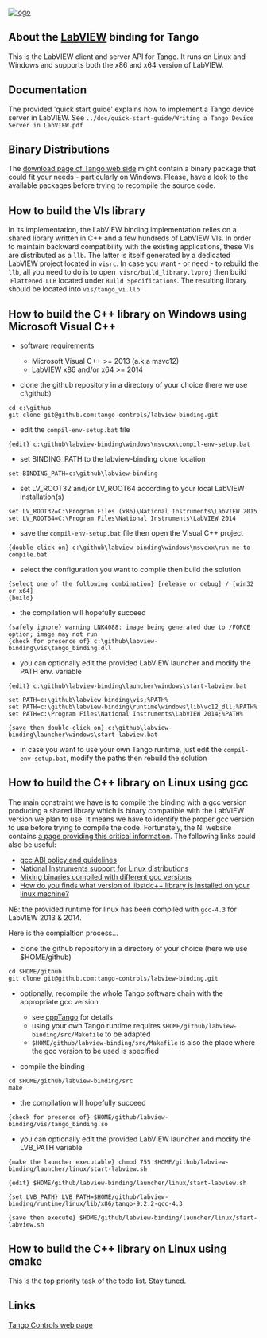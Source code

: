 [![logo](http://www.tango-controls.org/static/tango/img/logo_tangocontrols.png)](http://www.tango-controls.org)

## About the [LabVIEW](http://www.ni.com/labview) binding for Tango
This is the LabVIEW client and server API for [Tango](http://tango-controls.org). 
It runs on Linux and Windows and supports both the x86 and x64 version of LabVIEW.

## Documentation
The provided 'quick start guide' explains how to implement a Tango device server in LabVIEW.
See `../doc/quick-start-guide/Writing a Tango Device Server in LabVIEW.pdf`

## Binary Distributions
The [download page of Tango web side](http://www.tango-controls.org/downloads/bindings) might contain a binary package that could fit your needs - particularly on Windows. Please, have a look to the available packages before trying to recompile the source code. 

## How to build the VIs library
In its implementation, the LabVIEW binding implementation relies on a shared library written in C++ and a few hundreds of LabVIEW VIs. In order to maintain backward compatibility with the existing applications, these VIs are distributed as a ```llb```. The latter is itself generated by a dedicated LabVIEW project located in ```visrc```. In case you want - or need - to rebuild the ```llb```, all you need to do is to open  ```visrc/build_library.lvproj``` then build  ```Flattened LLB``` located under ```Build Specifications```. The resulting library should be located into ```vis/tango_vi.llb```.

## How to build the C++ library on Windows using Microsoft Visual C++ 
- software requirements 
  * Microsoft Visual C++ >= 2013 (a.k.a msvc12) 
  * LabVIEW x86 and/or x64 >= 2014
  
- clone the github repository in a directory of your choice (here we use c:\github)
```
cd c:\github 
git clone git@github.com:tango-controls/labview-binding.git
```

- edit the `compil-env-setup.bat` file
```
{edit} c:\github\labview-binding\windows\msvcxx\compil-env-setup.bat
```

- set BINDING_PATH to the labview-binding clone location  
```
set BINDING_PATH=c:\github\labview-binding 
```

- set LV_ROOT32 and/or LV_ROOT64 according to your local LabVIEW installation(s)
```
set LV_ROOT32=C:\Program Files (x86)\National Instruments\LabVIEW 2015
set LV_ROOT64=C:\Program Files\National Instruments\LabVIEW 2014
```

- save the `compil-env-setup.bat` file then open the Visual C++ project
```
{double-click-on} c:\github\labview-binding\windows\msvcxx\run-me-to-compile.bat
```

- select the configuration you want to compile then build the solution
```
{select one of the following combination} [release or debug] / [win32 or x64]
{build}
```

- the compilation will hopefully succeed
```
{safely ignore} warning LNK4088: image being generated due to /FORCE option; image may not run
{check for presence of} c:\github\labview-binding\vis\tango_binding.dll
```

- you can optionally edit the provided LabVIEW launcher and modify the PATH env. variable
```
{edit} c:\github\labview-binding\launcher\windows\start-labview.bat

set PATH=c:\github\labview-binding\vis;%PATH%
set PATH=c:\github\labview-binding\runtime\windows\lib\vc12_dll;%PATH%
set PATH=c:\Program Files\National Instruments\LabVIEW 2014;%PATH%

{save then double-click on} c:\github\labview-binding\launcher\windows\start-labview.bat
```

- in case you want to use your own Tango runtime, just edit the `compil-env-setup.bat`, modify the paths then rebuild the solution

## How to build the C++ library on Linux using gcc 
The main constraint we have is to compile the binding with a gcc version producing a shared library which is binary compatible with the LabVIEW version we plan to use. It means we have to identify the proper gcc version to use before trying to compile the code. Fortunately, the NI website contains [a page providing this critical information]( http://digital.ni.com/public.nsf/allkb/4596349739E988088625761C005B197E). The following links could also be useful:
  * [gcc ABI policy and guidelines](https://gcc.gnu.org/onlinedocs/libstdc++/manual/abi.html)
  * [National Instruments support for Linux distributions](http://www.ni.com/product-documentation/52786/en/)
  * [Mixing binaries compiled with different gcc versions](http://stackoverflow.com/questions/23895081)
  * [How do you finds what version of libstdc++ library is installed on your linux machine?](http://stackoverflow.com/questions/10354636)

NB: the provided runtime for linux has been compiled with `gcc-4.3` for LabVIEW 2013 & 2014. 
 
Here is the compialtion process...
 
- clone the github repository in a directory of your choice (here we use $HOME/github)
```
cd $HOME/github
git clone git@github.com:tango-controls/labview-binding.git
```

- optionally, recompile the whole Tango software chain with the appropriate gcc version
  * see [cppTango](https://github.com/tango-controls/cppTango) for details
  * using your own Tango runtime requires `$HOME/github/labview-binding/src/Makefile` to be adapted 
  * `$HOME/github/labview-binding/src/Makefile` is also the place where the gcc version to be used is specified
  
- compile the binding 
```
cd $HOME/github/labview-binding/src
make
```

- the compilation will hopefully succeed
```
{check for presence of} $HOME/github/labview-binding/vis/tango_binding.so
```

- you can optionally edit the provided LabVIEW launcher and modify the LVB_PATH variable
```
{make the launcher executable} chmod 755 $HOME/github/labview-binding/launcher/linux/start-labview.sh

{edit} $HOME/github/labview-binding/launcher/linux/start-labview.sh

{set LVB_PATH} LVB_PATH=$HOME/github/labview-binding/runtime/linux/lib/x86/tango-9.2.2-gcc-4.3

{save then execute} $HOME/github/labview-binding/launcher/linux/start-labview.sh
```

## How to build the C++ library on Linux using cmake

This is the top priority task of the todo list. Stay tuned.

## Links

[Tango Controls web page](http://tango-controls.org)
